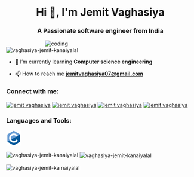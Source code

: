 <h1 align="center">Hi 👋, I'm Jemit Vaghasiya</h1>
<h3 align="center">A Passionate software engineer from India</h3>

<img align="right" alt="coding" width="400" src="https://user-images.githubusercontent.com/55389276/140866485-8fb1c876-9a8f-4d6a-98dc-08c4981eaf70.gif">


<p align="left"> <img src="https://komarev.com/ghpvc/?username=vaghasiya-jemit-kanaiyalal&label=Profile%20views&color=0e75b6&style=flat" alt="vaghasiya-jemit-kanaiyalal" /> </p>

- 🌱 I’m currently learning **Computer science engineering**

- 📫 How to reach me **jemitvaghasiya07@gmail.com**

<h3 align="left">Connect with me:</h3>
<p align="left">
<a href="https://linkedin.com/in/jemit vaghasiya" target="blank"><img align="center" src="https://raw.githubusercontent.com/rahuldkjain/github-profile-readme-generator/master/src/images/icons/Social/linked-in-alt.svg" alt="jemit vaghasiya" height="30" width="40" /></a>
<a href="https://fb.com/jemit vaghasiya" target="blank"><img align="center" src="https://raw.githubusercontent.com/rahuldkjain/github-profile-readme-generator/master/src/images/icons/Social/facebook.svg" alt="jemit vaghasiya" height="30" width="40" /></a>
<a href="https://x.com/jemit vaghasiya" target="blank"><img align="center" src="https://raw.githubusercontent.com/rahuldkjain/github-profile-readme-generator/master/src/images/icons/Social/twitter.svg" alt="jemit vaghasiya" height="30" width="40" /></a>
<a href="https://insttagram.com/jemit vaghasiya" target="blank"><img align="center" src="https://raw.githubusercontent.com/rahuldkjain/github-profile-readme-generator/master/src/images/icons/Social/instagram.svg" alt="jemit vaghasiya" height="30" width="40" /></a>


</p>

<h3 align="left">Languages and Tools:</h3>
<p align="left"> <a href="https://www.cprogramming.com/" target="_blank" rel="noreferrer"> <img src="https://raw.githubusercontent.com/devicons/devicon/master/icons/c/c-original.svg" alt="c" width="40" height="40"/> </a> </p>

<p><img align="left" src="https://github-readme-stats.vercel.app/api/top-langs?username=vaghasiya-jemit-kanaiyalal&show_icons=true&locale=en&layout=compact" alt="vaghasiya-jemit-kanaiyalal" /></p>

<p>&nbsp;<img align="center" src="https://github-readme-stats.vercel.app/api?username=vaghasiya-jemit-kanaiyalal&show_icons=true&locale=en" alt="vaghasiya-jemit-kanaiyalal" /></p>

<p><img align="center" src="https://github-readme-streak-stats.herokuapp.com/?user=vaghasiya-jemit-kanaiyalal&" alt="vaghasiya-jemit-ka naiyalal" /></p>
